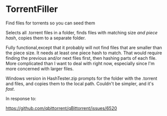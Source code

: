# TorrentFiller
Find files for torrents so you can seed them

Selects all .torrent files in a folder, finds files with matching size *and piece hash*, copies them to a separate folder.

Fully functional,except that it probably will not find files that are smaller than the piece size.  It needs at least one piece hash to match.  That would require finding the previous and/or next files first, then hashing parts of each file.  More complicated than I want to deal with right now, especially since I'm more concerned with larger files.

Windows version in HashTester.zip prompts for the folder with the .torrent and files, and copies them to the local path.  Couldn't be simpler, and it's *fast*.

In response to:

https://github.com/qbittorrent/qBittorrent/issues/6520
